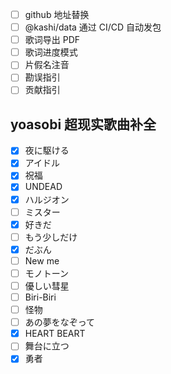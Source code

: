 - [ ] github 地址替换
- [ ] @kashi/data 通过 CI/CD 自动发包
- [ ] 歌词导出 PDF
- [ ] 歌词进度模式
- [ ] 片假名注音
- [ ] 勘误指引
- [ ] 贡献指引

## yoasobi 超现实歌曲补全
- [x] 夜に駆ける
- [x] アイドル
- [x] 祝福
- [x] UNDEAD
- [x] ハルジオン
- [ ] ミスター
- [x] 好きだ
- [ ] もう少しだけ
- [x] だぶん
- [ ] New me
- [ ] モノトーン
- [ ] 優しい彗星
- [ ] Biri-Biri
- [ ] 怪物
- [ ] あの夢をなぞって
- [x] HEART BEART
- [ ] 舞台に立つ
- [x] 勇者